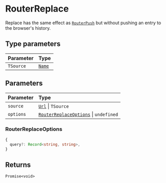 # RouterReplace

Replace has the same effect as [`RouterPush`](/api/types/RouterPush) but without pushing an entry to the browser's history.

## Type parameters

| Parameter | Type |
| :------ | :------ |
| `TSource` | [`Name`](/api/types/Route#name) |

## Parameters

| Parameter | Type |
| :------ | :------ |
| `source` | [`Url`](/api/types/Url) \| `TSource` |
| `options` | [`RouterReplaceOptions`](/api/types/RouterReplace#routerreplaceoptions) \| `undefined` |

### RouterReplaceOptions

```ts
{
  query?: Record<string, string>,
}
```

## Returns

`Promise<void>`
